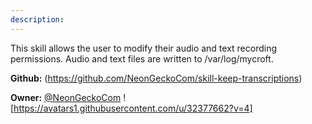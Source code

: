 ```yaml
---
description: 
---
```

This skill allows the user to modify their audio and text recording permissions. Audio and text files are written to /var/log/mycroft.

**Github:** (https://github.com/NeonGeckoCom/skill-keep-transcriptions)

**Owner:** [@NeonGeckoCom](https://github.com/NeonGeckoCom) ![https://avatars1.githubusercontent.com/u/32377662?v=4]

